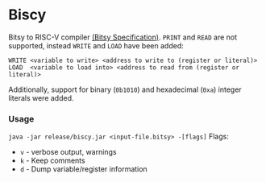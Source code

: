 # Biscy
Bitsy to RISC-V compiler [(Bitsy Specification)](https://github.com/apbendi/bitsyspec/blob/master/BITSY.md).
`PRINT` and `READ` are not supported, instead `WRITE` and `LOAD` have been added:
```
WRITE <variable to write> <address to write to (register or literal)>
LOAD  <variable to load into> <address to read from (register or literal)>
```
Additionally, support for binary (`0b1010`) and hexadecimal (`0xa`) integer literals were added.

### Usage
```java -jar release/biscy.jar <input-file.bitsy> -[flags]```
Flags:
* `v` - verbose output, warnings
* `k` - Keep comments
* `d` - Dump variable/register information

